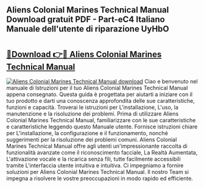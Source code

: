 ## Aliens Colonial Marines Technical Manual Download gratuit PDF - Part-eC4 Italiano Manuale dell'utente di riparazione UyHbO

# <h2><a href="http://dfdd6wg.blite.top/?on=Aliens+Colonial+Marines+Technical+Manual">🔗Download 👉🔴 Aliens Colonial Marines Technical Manual</a></h2>

[![Aliens Colonial Marines Technical Manual download](https://i.imgur.com/lujVjoI.png)](http://dfdd6wg.blite.top/?on=Aliens+Colonial+Marines+Technical+Manual)
Ciao e benvenuto nel manuale di Istruzioni per il tuo Aliens Colonial Marines Technical Manual appena consegnato. Questa guida è progettata per aiutarti a iniziare con il tuo prodotto e darti una conoscenza approfondita delle sue caratteristiche, funzioni e capacità. Troverai le istruzioni per L'installazione, L'uso, la manutenzione e la risoluzione dei problemi. Prima di utilizzare Aliens Colonial Marines Technical Manual, familiarizzare con le sue caratteristiche e caratteristiche leggendo questo Manuale utente. Fornisce istruzioni chiare per L'installazione, la configurazione e il funzionamento, nonché suggerimenti per la risoluzione dei problemi comuni. Aliens Colonial Marines Technical Manual offre agli utenti un'impressionante raccolta di funzionalità avanzate come il riconoscimento facciale, La Realtà Aumentata, L'attivazione vocale e la ricarica senza fili, tutte facilmente accessibili tramite L'interfaccia utente intuitiva e intuitiva. Ci impegniamo a fornire soluzioni per Aliens Colonial Marines Technical Manual. Il nostro Team si impegna a risolvere le vostre preoccupazioni in modo rapido ed efficiente.
